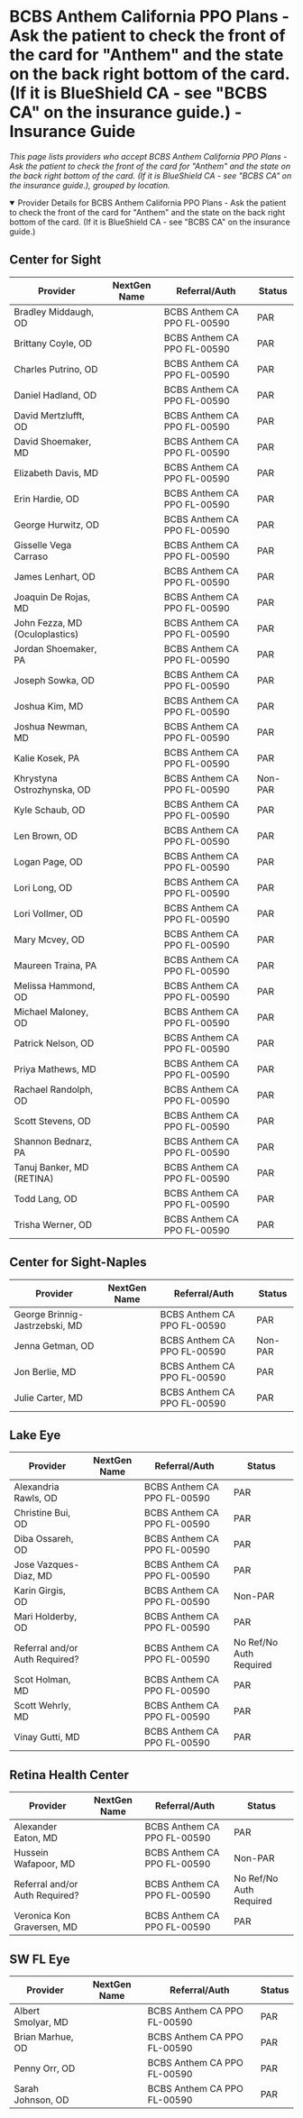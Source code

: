 # BCBS Anthem California PPO Plans - Ask the patient to check the front of the card for "Anthem" and the state on the back right bottom of the card. (If it is BlueShield CA - see "BCBS CA" on the insurance guide.) - Insurance Guide

*This page lists providers who accept BCBS Anthem California PPO Plans - Ask the patient to check the front of the card for "Anthem" and the state on the back right bottom of the card. (If it is BlueShield CA - see "BCBS CA" on the insurance guide.), grouped by location.*

<details open><summary>Provider Details for BCBS Anthem California PPO Plans - Ask the patient to check the front of the card for "Anthem" and the state on the back right bottom of the card. (If it is BlueShield CA - see "BCBS CA" on the insurance guide.)</summary>

## Center for Sight

| Provider | NextGen Name | Referral/Auth | Status |
|----------|-------------|--------------|--------|
| Bradley Middaugh, OD |  | BCBS Anthem CA PPO FL-00590 | PAR |
| Brittany Coyle, OD |  | BCBS Anthem CA PPO FL-00590 | PAR |
| Charles Putrino, OD |  | BCBS Anthem CA PPO FL-00590 | PAR |
| Daniel Hadland, OD |  | BCBS Anthem CA PPO FL-00590 | PAR |
| David Mertzlufft, OD |  | BCBS Anthem CA PPO FL-00590 | PAR |
| David Shoemaker, MD |  | BCBS Anthem CA PPO FL-00590 | PAR |
| Elizabeth Davis, MD |  | BCBS Anthem CA PPO FL-00590 | PAR |
| Erin Hardie, OD |  | BCBS Anthem CA PPO FL-00590 | PAR |
| George Hurwitz, OD |  | BCBS Anthem CA PPO FL-00590 | PAR |
| Gisselle Vega Carraso |  | BCBS Anthem CA PPO FL-00590 | PAR |
| James Lenhart, OD |  | BCBS Anthem CA PPO FL-00590 | PAR |
| Joaquin De Rojas, MD |  | BCBS Anthem CA PPO FL-00590 | PAR |
| John Fezza, MD (Oculoplastics) |  | BCBS Anthem CA PPO FL-00590 | PAR |
| Jordan Shoemaker, PA |  | BCBS Anthem CA PPO FL-00590 | PAR |
| Joseph Sowka, OD |  | BCBS Anthem CA PPO FL-00590 | PAR |
| Joshua Kim, MD |  | BCBS Anthem CA PPO FL-00590 | PAR |
| Joshua Newman, MD |  | BCBS Anthem CA PPO FL-00590 | PAR |
| Kalie Kosek, PA |  | BCBS Anthem CA PPO FL-00590 | PAR |
| Khrystyna Ostrozhynska, OD |  | BCBS Anthem CA PPO FL-00590 | Non-PAR |
| Kyle Schaub, OD |  | BCBS Anthem CA PPO FL-00590 | PAR |
| Len Brown, OD |  | BCBS Anthem CA PPO FL-00590 | PAR |
| Logan Page, OD |  | BCBS Anthem CA PPO FL-00590 | PAR |
| Lori Long, OD |  | BCBS Anthem CA PPO FL-00590 | PAR |
| Lori Vollmer, OD |  | BCBS Anthem CA PPO FL-00590 | PAR |
| Mary Mcvey, OD |  | BCBS Anthem CA PPO FL-00590 | PAR |
| Maureen Traina, PA |  | BCBS Anthem CA PPO FL-00590 | PAR |
| Melissa Hammond, OD |  | BCBS Anthem CA PPO FL-00590 | PAR |
| Michael Maloney, OD |  | BCBS Anthem CA PPO FL-00590 | PAR |
| Patrick Nelson, OD |  | BCBS Anthem CA PPO FL-00590 | PAR |
| Priya Mathews, MD |  | BCBS Anthem CA PPO FL-00590 | PAR |
| Rachael Randolph, OD |  | BCBS Anthem CA PPO FL-00590 | PAR |
| Scott Stevens, OD |  | BCBS Anthem CA PPO FL-00590 | PAR |
| Shannon Bednarz, PA |  | BCBS Anthem CA PPO FL-00590 | PAR |
| Tanuj Banker, MD (RETINA) |  | BCBS Anthem CA PPO FL-00590 | PAR |
| Todd Lang, OD |  | BCBS Anthem CA PPO FL-00590 | PAR |
| Trisha Werner, OD |  | BCBS Anthem CA PPO FL-00590 | PAR |

## Center for Sight-Naples

| Provider | NextGen Name | Referral/Auth | Status |
|----------|-------------|--------------|--------|
| George Brinnig-Jastrzebski, MD |  | BCBS Anthem CA PPO FL-00590 | PAR |
| Jenna Getman, OD |  | BCBS Anthem CA PPO FL-00590 | Non-PAR |
| Jon Berlie, MD |  | BCBS Anthem CA PPO FL-00590 | PAR |
| Julie Carter, MD |  | BCBS Anthem CA PPO FL-00590 | PAR |

## Lake Eye 

| Provider | NextGen Name | Referral/Auth | Status |
|----------|-------------|--------------|--------|
| Alexandria Rawls, OD |  | BCBS Anthem CA PPO FL-00590 | PAR |
| Christine Bui, OD |  | BCBS Anthem CA PPO FL-00590 | PAR |
| Diba Ossareh, OD |  | BCBS Anthem CA PPO FL-00590 | PAR |
| Jose Vazques-Diaz, MD |  | BCBS Anthem CA PPO FL-00590 | PAR |
| Karin Girgis, OD |  | BCBS Anthem CA PPO FL-00590 | Non-PAR |
| Mari Holderby, OD |  | BCBS Anthem CA PPO FL-00590 | PAR |
| Referral and/or Auth Required? |  | BCBS Anthem CA PPO FL-00590 | No Ref/No Auth Required |
| Scot Holman, MD |  | BCBS Anthem CA PPO FL-00590 | PAR |
| Scott Wehrly, MD |  | BCBS Anthem CA PPO FL-00590 | PAR |
| Vinay Gutti, MD |  | BCBS Anthem CA PPO FL-00590 | PAR |

## Retina Health Center

| Provider | NextGen Name | Referral/Auth | Status |
|----------|-------------|--------------|--------|
| Alexander Eaton, MD |  | BCBS Anthem CA PPO FL-00590 | PAR |
| Hussein Wafapoor, MD |  | BCBS Anthem CA PPO FL-00590 | Non-PAR |
| Referral and/or Auth Required? |  | BCBS Anthem CA PPO FL-00590 | No Ref/No Auth Required |
| Veronica Kon Graversen, MD |  | BCBS Anthem CA PPO FL-00590 | PAR |

## SW FL Eye

| Provider | NextGen Name | Referral/Auth | Status |
|----------|-------------|--------------|--------|
| Albert Smolyar, MD |  | BCBS Anthem CA PPO FL-00590 | PAR |
| Brian Marhue, OD |  | BCBS Anthem CA PPO FL-00590 | PAR |
| Penny Orr, OD |  | BCBS Anthem CA PPO FL-00590 | PAR |
| Sarah Johnson, OD |  | BCBS Anthem CA PPO FL-00590 | PAR |

</details>

